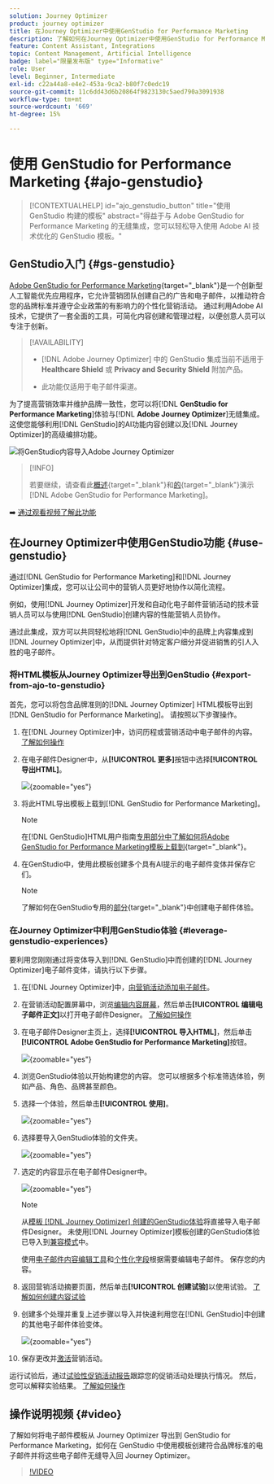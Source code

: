 ```yaml
---
solution: Journey Optimizer
product: journey optimizer
title: 在Journey Optimizer中使用GenStudio for Performance Marketing
description: 了解如何在Journey Optimizer中使用GenStudio for Performance Marketing
feature: Content Assistant, Integrations
topic: Content Management, Artificial Intelligence
badge: label="限量发布版" type="Informative"
role: User
level: Beginner, Intermediate
exl-id: c22a44a8-e4e2-453a-9ca2-b80f7c0edc19
source-git-commit: 11c6dd43d6b20864f9823130c5aed790a3091938
workflow-type: tm+mt
source-wordcount: '669'
ht-degree: 15%

---
```


# 使用 GenStudio for Performance Marketing {#ajo-genstudio}

>[!CONTEXTUALHELP]
>id="ajo_genstudio_button"
>title="使用 GenStudio 构建的模板"
>abstract="得益于与 Adobe GenStudio for Performance Marketing 的无缝集成，您可以轻松导入使用 Adobe AI 技术优化的 GenStudio 模板。"

## GenStudio入门 {#gs-genstudio}

[Adobe GenStudio for Performance Marketing](https://experienceleague.adobe.com/zh-hans/docs/genstudio-for-performance-marketing/user-guide/home){target="_blank"}是一个创新型人工智能优先应用程序，它允许营销团队创建自己的广告和电子邮件，以推动符合您的品牌标准并遵守企业政策的有影响力的个性化营销活动。 通过利用Adobe AI技术，它提供了一套全面的工具，可简化内容创建和管理过程，以便创意人员可以专注于创新。

>[!AVAILABILITY]
>
>* [!DNL Adobe Journey Optimizer] 中的 GenStudio 集成当前不适用于 **Healthcare Shield** 或 **Privacy and Security Shield** 附加产品。
>
>* 此功能仅适用于电子邮件渠道。

为了提高营销效率并维护品牌一致性，您可以将&#x200B;[!DNL **GenStudio for Performance Marketing**]&#x200B;体验与&#x200B;[!DNL **Adobe Journey Optimizer**]&#x200B;无缝集成。 这使您能够利用[!DNL GenStudio]的AI功能内容创建以及[!DNL Journey Optimizer]的高级编排功能。

![将GenStudio内容导入Adobe Journey Optimizer](../rn/assets/do-not-localize/genstudio.gif)

>[!INFO]
>
>若要继续，请查看此[概述](https://business.adobe.com/products/genstudio-for-performance-marketing.html#watch-overview){target="_blank"}和[的](https://business.adobe.com/products/genstudio-for-performance-marketing.html#demo){target="_blank"}演示[!DNL Adobe GenStudio for Performance Marketing]。

➡️ [通过观看视频了解此功能](#video)


<!--To access the GenStudio integration in [!DNL Adobe Journey Optimizer] feature, users need to be granted the **xxx** permission. [Learn more](../administration/permissions.md)

>[!IMPORTANT]
>
>* Before starting using this capability, read out related [Guardrails and Limitations](#generative-guardrails).-->



<!--Guardrails and limitations {#genstudio-guardrails}

General guidelines for using the GenStudio integration in [!DNL Adobe Journey Optimizer] for email generation are listed below:

See if guidelines/limitations such as the ones listed [here](gs-generative.md#generative-guardrails) for AI Assistant can apply.

The following limitations apply to GenStudio integration in [!DNL Adobe Journey Optimizer]:-->

## 在Journey Optimizer中使用GenStudio功能 {#use-genstudio}

通过[!DNL GenStudio for Performance Marketing]和[!DNL Journey Optimizer]集成，您可以让公司中的营销人员更好地协作以简化流程。

例如，使用[!DNL Journey Optimizer]开发和自动化电子邮件营销活动的技术营销人员可以与使用[!DNL GenStudio]创建内容的性能营销人员协作。

通过此集成，双方可以共同轻松地将[!DNL GenStudio]中的品牌上内容集成到[!DNL Journey Optimizer]中，从而提供针对特定客户细分并促进销售的引人入胜的电子邮件。

### 将HTML模板从Journey Optimizer导出到GenStudio {#export-from-ajo-to-genstudio}

首先，您可以将包含品牌准则的[!DNL Journey Optimizer] HTML模板导出到[!DNL GenStudio for Performance Marketing]。 请按照以下步骤操作。

1. 在[!DNL Journey Optimizer]中，访问历程或营销活动中电子邮件的内容。 [了解如何操作](../email/get-started-email-design.md#key-steps)

1. 在电子邮件Designer中，从&#x200B;**[!UICONTROL 更多]**&#x200B;按钮中选择&#x200B;**[!UICONTROL 导出HTML]**。

   ![](assets/genstudio-export-template.png){zoomable="yes"}

1. 将此HTML导出模板上载到[!DNL GenStudio for Performance Marketing]。<!--Make sure you detect the fields that the generative AI uses to insert content in order to create an actionable template.-->

   >[!NOTE]
   >
   >在[!DNL GenStudio]HTML用户指南[专用部分中了解如何将Adobe GenStudio for Performance Marketing模板上载到](https://experienceleague.adobe.com/zh-hans/docs/genstudio-for-performance-marketing/user-guide/content/templates/use-templates#templates-from-ajo-and-marketo){target="_blank"}。

1. 在GenStudio中，使用此模板创建多个具有AI提示的电子邮件变体并保存它们。

   >[!NOTE]
   >
   >了解如何在GenStudio专用的[部分](https://experienceleague.adobe.com/zh-hans/docs/genstudio-for-performance-marketing/user-guide/create/create-email-experience){target="_blank"}中创建电子邮件体验。

### 在Journey Optimizer中利用GenStudio体验 {#leverage-genstudio-experiences}

要利用您刚刚通过将变体导入到[!DNL GenStudio]中而创建的[!DNL Journey Optimizer]电子邮件变体，请执行以下步骤。

1. 在[!DNL Journey Optimizer]中，[向营销活动添加电子邮件](../email/create-email.md)。

1. 在营销活动配置屏幕中，浏览[编辑内容屏幕](../email/create-email.md#define-email-content)，然后单击&#x200B;**[!UICONTROL 编辑电子邮件正文]**&#x200B;以打开电子邮件Designer。 [了解如何操作](../email/get-started-email-design.md#key-steps)

1. 在电子邮件Designer主页上，选择&#x200B;**[!UICONTROL 导入HTML]**，然后单击&#x200B;**[!UICONTROL Adobe GenStudio for Performance Marketing]**&#x200B;按钮。

   ![](assets/genstudio-pem-import-email.png){zoomable="yes"}

1. 浏览GenStudio体验以开始构建您的内容。 您可以根据多个标准筛选体验，例如产品、角色、品牌甚至颜色。

   <!--![](assets/genstudio-filter-experiences.png){zoomable="yes"}-->

1. 选择一个体验，然后单击&#x200B;**[!UICONTROL 使用]**。

   ![](assets/genstudio-use-experience.png){zoomable="yes"}

1. 选择要导入GenStudio体验的文件夹。

   ![](assets/genstudio-choose-destination.png){zoomable="yes"}

1. 选定的内容显示在电子邮件Designer中。

   ![](assets/genstudio-email-content.png){zoomable="yes"}

   >[!NOTE]
   >
   >从[模板 [!DNL Journey Optimizer] 创建的GenStudio体验](#export-from-ajo-to-genstudio)将直接导入电子邮件Designer。 未使用[!DNL Journey Optimizer]模板创建的GenStudio体验已导入到[兼容模式](../email/existing-content.md)中。

   使用[电子邮件内容编辑工具](../email/content-from-scratch.md)和[个性化字段](../personalization/personalize.md)根据需要编辑电子邮件。 保存您的内容。

1. 返回营销活动摘要页面，然后单击&#x200B;**[!UICONTROL 创建试验]**&#x200B;以使用试验。 [了解如何创建内容试验](../content-management/content-experiment.md)

   <!--![](assets/genstudio-create-experiment.png){zoomable="yes"}-->

1. 创建多个处理并重复上述步骤以导入并快速利用您在[!DNL GenStudio]中创建的其他电子邮件体验变体。

   ![](assets/genstudio-define-treatments.png){zoomable="yes"}

1. 保存更改并[激活](../campaigns/review-activate-campaign.md)营销活动。

运行试验后，通过[试验性促销活动报告](../reports/campaign-global-report-cja-experimentation.md)跟踪您的促销活动处理执行情况。 然后，您可以解释实验结果。 [了解如何操作](../content-management/get-started-experiment.md#interpret-results)

## 操作说明视频 {#video}

了解如何将电子邮件模板从 Journey Optimizer 导出到 GenStudio for Performance Marketing，如何在 GenStudio 中使用模板创建符合品牌标准的电子邮件并将这些电子邮件无缝导入回 Journey Optimizer。

>[!VIDEO](https://video.tv.adobe.com/v/3456038/?quality=12)
